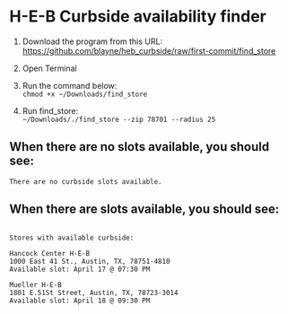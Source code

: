 # H-E-B Curbside availability finder

1. Download the program from this URL:  
https://github.com/blayne/heb_curbside/raw/first-commit/find_store

2. Open Terminal

3. Run the command below:  
`chmod +x ~/Downloads/find_store`

4. Run find_store:  
`~/Downloads/./find_store --zip 78701 --radius 25`

## When there are no slots available, you should see:
```
There are no curbside slots available.
```

## When there are slots available, you should see:
```

Stores with available curbside:

Hancock Center H-E-B
1000 East 41 St., Austin, TX, 78751-4810
Available slot: April 17 @ 07:30 PM

Mueller H-E-B
1801 E.51St Street, Austin, TX, 78723-3014
Available slot: April 18 @ 09:30 PM

```
